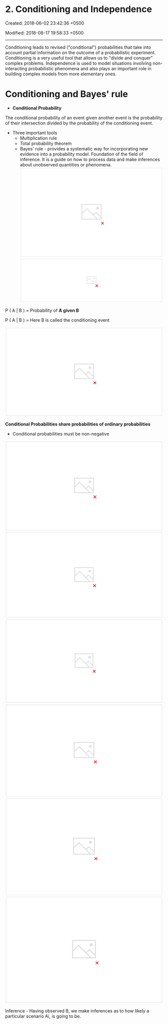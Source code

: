 # 2. Conditioning and Independence

Created: 2018-06-02 23:42:36 +0500

Modified: 2018-08-17 19:58:33 +0500

---

Conditioning leads to revised ("conditional") probabilities that take into account partial information on the outcome of a probabilistic experiment. Conditioning is a very useful tool that allows us to "divide and conquer" complex problems. Independence is used to model situations involving non-interacting probabilistic phenomena and also plays an important role in building complex models from more elementary ones.
# Conditioning and Bayes' rule
-   **Conditional Probability**

The conditional probability of an event given another event is the probability of their intersection divided by the probability of the conditioning event.
-   Three important tools
    -   Multiplication rule
    -   Total probability theorem
    -   Bayes' rule - provides a systematic way for incorporating new evidence into a probability model. Foundation of the field of inference. It is a guide on how to process data and make inferences about unobserved quantities or phenomena.
![The idea of conditioning Use new information to revise a model Assume 12 equally likely outcomes If told B occurred: 13 0 12 12 2 12 12 12 12 ](media/Intro---Syllabus_2.-Conditioning-and-Independence-image1.png)
![Definition of conditional probability An B 2 4 12 12 I B) "probability of A, given that B occurred" P(AnB) defined only when P(B) > O 3 ](media/Intro---Syllabus_2.-Conditioning-and-Independence-image2.png)

P ( A | B ) = Probability of **A given B**

P ( A | B ) = Here B is called the conditioning event

![Example: two rolls of a a-sided die 4 3 Y = Second roll 2 1 3 2 1 X = First roll 4 1/16 Let B be the event: min(X, Y) Let M = max(X, Y) 2 5 ](media/Intro---Syllabus_2.-Conditioning-and-Independence-image3.png)

**Conditional Probabilities share probabilities of ordinary probabilities**
-   Conditional probabilities must be non-negative

![Conditional probabilities share properties of ordinary probabilities assuming P (B) > O (sing) mg) Eco - eco If Anc=ø, then P(AuCIL) I B) +P(C I B) f ( (fiijvaü))_ f (aog)+f (cog) ](media/Intro---Syllabus_2.-Conditioning-and-Independence-image4.png)
![Models based on conditional probabilities Event A: Airplane is flying above Event B: Something registers on radar screen PCB I • P(AnB) 90.9500.) 0.05. 0.99 PCB I A) = An B A n BC b .05 P(AC) 0.3 q 0.05 0.95 0.99 0.01 0.10 0.90 P(An B) c ](media/Intro---Syllabus_2.-Conditioning-and-Independence-image5.png)
![](media/Intro---Syllabus_2.-Conditioning-and-Independence-image6.png)
![Total probability theorem 13 Partition of sample space into Al, 742, Have P ( AZ), for every i Have P (B I AD, for every i P(B) I) (BOA2) avenope ](media/Intro---Syllabus_2.-Conditioning-and-Independence-image7.png)
![Bayes' rule Partition of sample space into Al, 742, A3 Have P (AD, for every i initial "beliefs" Have P (B I AD, for every i revised "beliefs," given that B occurred: f (Ateqg) P(AZ I B) = ](media/Intro---Syllabus_2.-Conditioning-and-Independence-image8.png)
![Bayes' rule and inference --- Thomas Bayes, presbyterian minister (c. 1701-1761) "Bayes' theorem," published posthumously --- systematic approach for incorporating new evidence Bayesian inference • --- initial beliefs P(Ai) on possible causes of an observed event B --- model of the world under each Ai: PCB I Ai) model draw conclusions about causes inference P(Ai I B). ](media/Intro---Syllabus_2.-Conditioning-and-Independence-image9.png)

Inference - Having observed B, we make inferences as to how likely a particular scenario Ai, is going to be.

